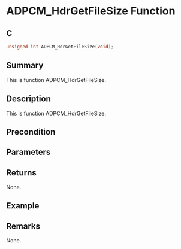 # ADPCM_HdrGetFileSize Function

## C

```c
unsigned int ADPCM_HdrGetFileSize(void);
```

## Summary
This is function ADPCM_HdrGetFileSize.

## Description
This is function ADPCM_HdrGetFileSize.

## Precondition

## Parameters

## Returns
None.

## Example

## Remarks
None.